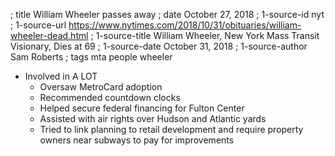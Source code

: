 ; title William Wheeler passes away
; date October 27, 2018
; 1-source-id nyt
; 1-source-url https://www.nytimes.com/2018/10/31/obituaries/william-wheeler-dead.html
; 1-source-title William Wheeler, New York Mass Transit Visionary, Dies at 69
; 1-source-date October 31, 2018
; 1-source-author Sam Roberts
; tags mta people wheeler

- Involved in A LOT
  - Oversaw MetroCard adoption
  - Recommended countdown clocks
  - Helped secure federal financing for Fulton Center
  - Assisted with air rights over Hudson and Atlantic yards
  - Tried to link planning to retail development and require property owners near subways to pay for improvements

